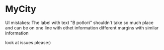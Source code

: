 # MyCity
UI mistakes:
The label with text "В роботі" shouldn't take so much place and can be on one line with othet information
different margins with similar information



look at issues please:)
